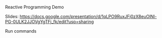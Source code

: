 
Reactive Programming Demo

Slides: https://docs.google.com/presentation/d/1qLPO9RuxJFj0zX8euOlNl-PG-0ULK2JJOVgYgTFj_fk/edit?usp=sharing

Run commands

